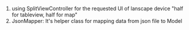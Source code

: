 1) using SplitViewController for the requested UI of lanscape device "half for tableview, half for map"
2) JsonMapper: It's helper class for mapping data from json file to Model
